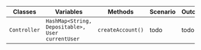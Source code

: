 | Classes      | Variables                                        | Methods           | Scenario | Outcome |
|--------------|--------------------------------------------------|-------------------|----------|---------|
| `Controller` | `HashMap<String, Depositable>, User currentUser` | `createAccount()` | todo     | todo    |